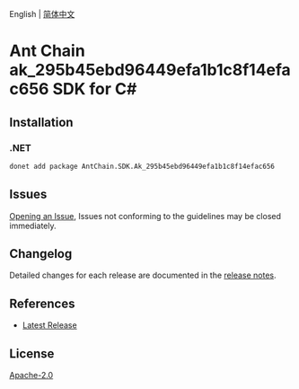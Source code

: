 English | [简体中文](README-CN.md)

# Ant Chain ak_295b45ebd96449efa1b1c8f14efac656 SDK for C#

## Installation

### .NET

```bash
donet add package AntChain.SDK.Ak_295b45ebd96449efa1b1c8f14efac656
```

## Issues

[Opening an Issue](https://github.com/alipay/antchain-openapi-prod-sdk/issues/new), Issues not conforming to the guidelines may be closed immediately.

## Changelog

Detailed changes for each release are documented in the [release notes](./ChangeLog.md).

## References

* [Latest Release](https://github.com/alipay/antchain-openapi-prod-sdk/)

## License

[Apache-2.0](http://www.apache.org/licenses/LICENSE-2.0)
